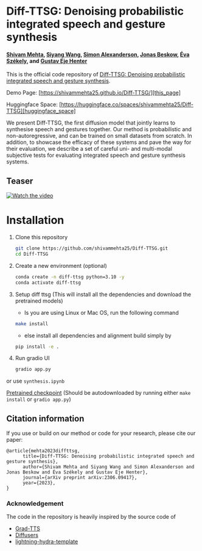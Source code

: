 # Diff-TTSG: Denoising probabilistic integrated speech and gesture synthesis

#### [Shivam Mehta][shivam_profile], [Siyang Wang][siyang_profile], [Simon Alexanderson][simon_profile], [Jonas Beskow][jonas_profile], [Éva Székely][eva_profile], and [Gustav Eje Henter][gustav_profile]

This is the official code repository of [Diff-TTSG: Denoising probabilistic integrated speech and gesture synthesis][arxiv_link].

Demo Page: [https://shivammehta25.github.io/Diff-TTSG/][this_page]

Huggingface Space: [https://huggingface.co/spaces/shivammehta25/Diff-TTSG][huggingface_space]

We present Diff-TTSG, the first diffusion model that jointly learns to synthesise speech and gestures together. Our method is probabilistic and non-autoregressive, and can be trained on small datasets from scratch. In addition, to showcase the efficacy of these systems and pave the way for their evaluation, we describe a set of careful uni- and multi-modal subjective tests for evaluating integrated speech and gesture synthesis systems.

[shivam_profile]: https://www.kth.se/profile/smehta
[siyang_profile]: https://www.kth.se/profile/siyangw
[simon_profile]: https://www.kth.se/profile/simonal
[jonas_profile]: https://www.kth.se/profile/beskow
[eva_profile]: https://www.kth.se/profile/szekely
[gustav_profile]: https://people.kth.se/~ghe/
[this_page]: https://shivammehta25.github.io/Diff-TTSG/
[arxiv_link]: https://arxiv.org/abs/2306.09417
[huggingface_space]: https://huggingface.co/spaces/shivammehta25/Diff-TTSG

## Teaser

[![Watch the video](https://img.youtube.com/vi/xYxcqyMJjsE/maxresdefault.jpg)](https://www.youtube.com/watch?v=xYxcqyMJjsE)

# Installation

1. Clone this repository

   ```bash
   git clone https://github.com/shivammehta25/Diff-TTSG.git
   cd Diff-TTSG
   ```

2. Create a new environment (optional)

   ```bash
   conda create -n diff-ttsg python=3.10 -y
   conda activate diff-ttsg
   ```

3. Setup diff ttsg (This will install all the dependencies and download the pretrained models)

   - Is you are using Linux or Mac OS, run the following command

   ```bash
   make install
   ```

   - else install all dependencies and alignment build simply by

   ```bash
   pip install -e .
   ```

4. Run gradio UI

   ```bash
   gradio app.py
   ```

or use `synthesis.ipynb`

[Pretrained checkpoint](https://github.com/shivammehta25/Diff-TTSG/releases/download/checkpoint/diff_ttsg_checkpoint.ckpt) (Should be autodownloaded by running either `make install` or `gradio app.py`)

## Citation information

If you use or build on our method or code for your research, please cite our paper:

```
@article{mehta2023diffttsg,
      title={Diff-TTSG: Denoising probabilistic integrated speech and gesture synthesis},
      author={Shivam Mehta and Siyang Wang and Simon Alexanderson and Jonas Beskow and Éva Székely and Gustav Eje Henter},
      journal={arXiv preprint arXiv:2306.09417},
      year={2023},
}
```

### Acknowledgement

The code in the repository is heavily inspired by the source code of

- [Grad-TTS](https://github.com/huawei-noah/Speech-Backbones/tree/main/Grad-TTS)
- [Diffusers](https://github.com/huggingface/diffusers)
- [lightning-hydra-template](https://github.com/ashleve/lightning-hydra-template)
